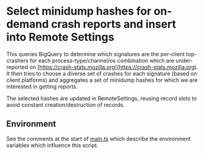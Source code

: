 # Select minidump hashes for on-demand crash reports and insert into Remote Settings

This queries BigQuery to determine which signatures are the per-client top-crashers for each
process-type/channel/os combination which are under-reported on
[https://crash-stats.mozilla.org](https://crash-stats.mozilla.org). It then tries to choose a
diverse set of crashes for each signature (based on client platforms) and aggregates a set of
minidump hashes for which we are interested in getting reports.

The selected hashes are updated in RemoteSettings, reusing record slots to avoid constant
creation/destruction of records.

## Environment
See the comments at the start of [main.ts](src/main.ts) which describe the environment variables
which influence this script.
